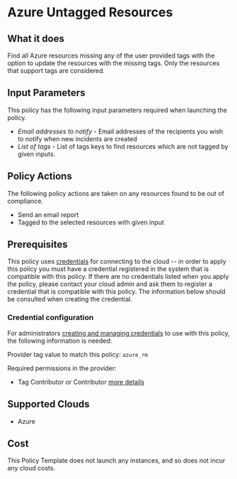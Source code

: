 # Azure Untagged Resources

## What it does

Find all Azure resources missing any of the user provided tags with the option to update the resources with the missing tags.
Only the resources that support tags are considered.

## Input Parameters

This policy has the following input parameters required when launching the policy.

- *Email addresses to notify* - Email addresses of the recipients you wish to notify when new incidents are created
- *List of tags* - List of tags keys to find resources which are not tagged by given inputs.

## Policy Actions

The following policy actions are taken on any resources found to be out of compliance.

- Send an email report
- Tagged to the selected resources with given input

## Prerequisites

This policy uses [credentials](https://docs.rightscale.com/policies/users/guides/credential_management.html) for connecting to the cloud -- in order to apply this policy you must have a credential registered in the system that is compatible with this policy. If there are no credentials listed when you apply the policy, please contact your cloud admin and ask them to register a credential that is compatible with this policy. The information below should be consulted when creating the credential.

### Credential configuration

For administrators [creating and managing credentials](https://docs.rightscale.com/policies/users/guides/credential_management.html) to use with this policy, the following information is needed:

Provider tag value to match this policy: `azure_rm`

Required permissions in the provider:

- Tag Contributor or Contributor [more details](https://docs.microsoft.com/en-us/azure/azure-resource-manager/management/tag-resources?tabs=json)

## Supported Clouds

- Azure

## Cost

This Policy Template does not launch any instances, and so does not incur any cloud costs.
